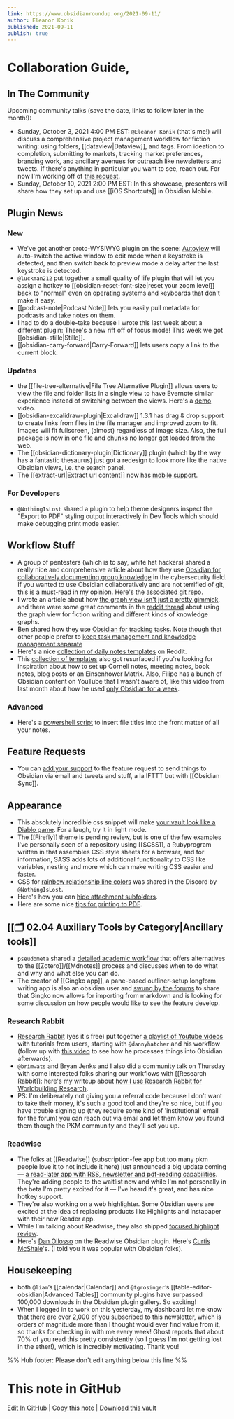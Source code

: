 ```yaml
---
link: https://www.obsidianroundup.org/2021-09-11/
author: Eleanor Konik
published: 2021-09-11
publish: true
---
```


# Collaboration Guide,

## In The Community

Upcoming community talks (save the date, links to follow later in the month!):

- Sunday, October 3, 2021 4:00 PM EST: `@Eleanor Konik` (that's me!) will discuss a comprehensive project management workflow for fiction writing: using folders, [[dataview|Dataview]], and tags. From ideation to completion, submitting to markets, tracking market preferences, branding work, and ancillary avenues for outreach like newsletters and tweets. If there's anything in particular you want to see, reach out. For now I'm working off of [this request](https://forum.obsidian.md/t/obsidian-talks-voting-post-which-talks-do-you-want-to-hear/15705/15).
- Sunday, October 10, 2021 2:00 PM EST: In this showcase, presenters will share how they set up and use [[iOS Shortcuts]] in Obsidian Mobile.

## Plugin News

### New

- We've got another proto-WYSIWYG plugin on the scene: [Autoview](https://github.com/mmhobi7/obsidian-autoview) will auto-switch the active window to edit mode when a keystroke is detected, and then switch back to preview mode a delay after the last keystroke is detected.
- `@luckman212` put together a small quality of life plugin that will let you assign a hotkey to [[obsidian-reset-font-size|reset your zoom level]] back to "normal" even on operating systems and keyboards that don't make it easy.
- [[podcast-note|Podcast Note]] lets you easily pull metadata for podcasts and take notes on them.
- I had to do a double-take because I wrote this last week about a different plugin: There's a new riff off of focus mode! This week we got [[obsidian-stille|Stille]].
- [[obsidian-carry-forward|Carry-Forward]] lets users copy a link to the current block.

### Updates

- the [[file-tree-alternative|File Tree Alternative Plugin]] allows users to view the file and folder lists in a single view to have Evernote similar experience instead of switching between the views. Here's a [demo](https://www.youtube.com/watch?v=fbz8IZtXuUE) video.
- [[obsidian-excalidraw-plugin|Excalidraw]] 1.3.1 has drag & drop support to create links from files in the file manager and improved zoom to fit. Images will fit fullscreen, (almost) regardless of image size. Also, the full package is now in one file and chunks no longer get loaded from the web.
- The [[obsidian-dictionary-plugin|Dictionary]] plugin (which by the way has a fantastic thesaurus) just got a redesign to look more like the native Obsidian views, i.e. the search panel.
- The [[extract-url|Extract url content]] now has [mobile support](https://forum.obsidian.md/t/extract-url-plugin-mobile-support/23664).

### For Developers

- `@NothingIsLost` shared a plugin to help theme designers inspect the "Export to PDF" styling output interactively in Dev Tools which should make debugging print mode easier.

## Workflow Stuff

- A group of pentesters (which is to say, white hat hackers) shared a really nice and comprehensive article about how they use [Obsidian for collaboratively documenting group knowledge](https://www.trustedsec.com/blog/obsidian-taming-a-collective-consciousness/) in the cybersecurity field. If you wanted to use Obsidian collaboratively and are not terrified of git, this is a must-read in my opinion. Here's the [associated git repo](https://github.com/trustedsec/Obsidian-Vault-Structure).
- I wrote an article about how [the graph view isn't just a pretty gimmick](https://eleanorkonik.com/its-not-just-a-pretty-gimmick-in-defense-of-obsidians-graph-view/), and there were some great comments in the [reddit thread](https://www.reddit.com/r/ObsidianMD/comments/plc4ny/its_not_just_a_pretty_gimmick_in_defense_of/) about using the graph view for fiction writing and different kinds of knowledge graphs.
- Ben shared how they use [Obsidian for tracking tasks](https://medium.com/geekculture/how-i-track-my-tasks-in-obsidian-47fd7ad80364). Note though that other people prefer to [keep task management and knowledge management separate](https://publish.obsidian.md/leah/40+Digital+Garden/Simplicity%2C+strategic)
- Here's a nice [collection of daily notes templates](https://www.reddit.com/r/ObsidianMD/comments/pjp8d1/daily_note_templates_please_share/) on Reddit.
- This [collection of templates](https://filipedonadio.com/6-useful-templates-for-obsidian/) also got resurfaced if you're looking for inspiration about how to set up Cornell notes, meeting notes, book notes, blog posts or an Einsenhower Matrix. Also, Filipe has a bunch of Obsidian content on YouTube that I wasn't aware of, like this video from last month about how he used [only Obsidian for a week](https://www.youtube.com/watch?v=1UCAlCAvXhk).

### Advanced

- Here's a [powershell script](https://forum.obsidian.md/t/insert-title-into-front-matter-powershell-script/23966) to insert file titles into the front matter of all your notes.

## Feature Requests

- You can [add your support](https://forum.obsidian.md/t/obsidian-send/23899) to the feature request to send things to Obsidian via email and tweets and stuff, a la IFTTT but with [[Obsidian Sync]].

## Appearance

- This absolutely incredible css snippet will make [your vault look like a Diablo game](http://discordapp.com/channels/686053708261228577/700466324840775831/885715893919825990). For a laugh, try it in light mode.
- The [[Firefly]] theme is pending review, but is one of the few examples I've personally seen of a repository using [[SCSS]], a Rubyprogram written in that assembles CSS style sheets for a browser, and for information, SASS adds lots of additional functionality to CSS like variables, nesting and more which can make writing CSS easier and faster.
- CSS for [rainbow relationship line colors](https://discord.com/channels/686053708261228577/702656734631821413/884586663064535141) was shared in the Discord by `@NothingIsLost`.
- Here's how you can [hide attachment subfolders](https://forum.obsidian.md/t/hiding-attachments-folders/23929).
- Here are some nice [tips for printing to PDF](https://www.reddit.com/r/ObsidianMD/comments/pl29cs/better_pdf_printing/).

## [[🗂️ 02.04 Auxiliary Tools by Category|Ancillary tools]]

- `pseudometa` shared a [detailed academic workflow](https://chris-grieser.de/Comprehensive-Academic-Workflow-from-Reading-to-Writing-in-Markdown) that offers alternatives to the [[Zotero]]/[[Mdnotes]] process and discusses when to do what and why and what else you can do.
- The creator of [[Gingko app]], a pane-based outliner-setup longform writing app is also an obsidian user and [swung by the forums](https://forum.obsidian.md/t/writing-in-tree-structure-the-solution-to-long-form-writing-gingko/20727/24?u=eleanorkonik) to share that Gingko now allows for importing from markdown and is looking for some discussion on how people would like to see the feature develop.

### Research Rabbit

- [Research Rabbit](https://www.researchrabbit.ai/) (yes it's free) put together [a playlist of Youtube videos](https://www.youtube.com/watch?v=wHBql2JncyU&list=PLLrc8QKmOs9btNMYi8zsNRKlGuIZgPTZK) with tutorials from users, starting with `@dannyhatcher` and his workflow (follow up with [this video](https://www.youtube.com/watch?v=AQdKBhCaCcI) to see how he processes things into Obsidian afterwards).
- `@brimwats` and Bryan Jenks and I also did a community talk on Thursday with some interested folks sharing our workflows with [[Research Rabbit]]: here's my writeup about [how I use Research Rabbit for Worldbuilding Research](https://eleanorkonik.com/using-research-rabbit-for-worldbuilding-research/).
- PS: I'm deliberately not giving you a referral code because I don't want to take their money, it's such a good tool and they're so nice, but if you have trouble signing up (they require some kind of 'institutional' email for the forum) you can reach out via email and let them know you found them though the PKM community and they'll set you up.

### Readwise

- The folks at [[Readwise]] (subscription-fee app but too many pkm people love it to not include it here) just announced a big update coming — [a read-later app with RSS, newsletter and pdf-reading capabilities](https://readwise.io/read). They're adding people to the waitlist now and while I'm not personally in the beta I'm pretty excited for it — I've heard it's great, and has nice hotkey support.
- They're also working on a web highlighter. Some Obsidian users are excited at the idea of replacing products like Highlights and Instapaper with their new Reader app.
- While I'm talking about Readwise, they also shipped [focused highlight review](https://twitter.com/hstagner/status/1435593578194120706?s=21).
- Here's [Dan Ollosso](https://www.youtube.com/watch?v=XnG9beuXmJw) on the Readwise Obsidian plugin. Here's [Curtis McShale](https://youtu.be/tUfTaEhqZU8)'s. (I told you it was popular with Obsidian folks).

## Housekeeping

- both `@liam`’s [[calendar|Calendar]] and `@tgrosinger`’s [[table-editor-obsidian|Advanced Tables]] community plugins have surpassed 100,000 downloads in the Obsidian plugin gallery. So exciting!
- When I logged in to work on this yesterday, my dashboard let me know that there are over 2,000 of you subscribed to this newsletter, which is orders of magnitude more than I thought would ever find value from it, so thanks for checking in with me every week! Ghost reports that about 70% of you read this pretty consistently (so I guess I'm not getting lost in the ether!), which is incredibly motivating. Thank you!

%% Hub footer: Please don't edit anything below this line %%

# This note in GitHub

<span class="git-footer">[Edit In GitHub](https://github.dev/obsidian-community/obsidian-hub/blob/main/01%20-%20Community/Obsidian%20Roundup/2021.09.11.md "git-hub-edit-note") | [Copy this note](https://raw.githubusercontent.com/obsidian-community/obsidian-hub/main/01%20-%20Community/Obsidian%20Roundup/2021.09.11.md "git-hub-copy-note") | [Download this vault](https://github.com/obsidian-community/obsidian-hub/archive/refs/heads/main.zip "git-hub-download-vault") </span>

